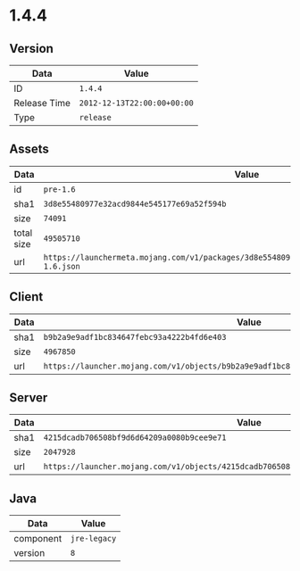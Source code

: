 # 1.4.4

## Version

|**Data**        | **Value**                 |
|----------------|-------------------------|
| ID   | ```1.4.4```   |
| Release Time   | ```2012-12-13T22:00:00+00:00```   |
| Type   | ```release```   |

## Assets

|**Data**        | **Value**                 |
|----------------|-------------------------|
| id   | ```pre-1.6```   |
| sha1   | ```3d8e55480977e32acd9844e545177e69a52f594b```   |
| size   | ```74091```   |
| total size  | ```49505710```  |
| url       | ```https://launchermeta.mojang.com/v1/packages/3d8e55480977e32acd9844e545177e69a52f594b/pre-1.6.json``` |

## Client

|**Data**        | **Value**                 |
|----------------|-------------------------|
| sha1   | ```b9b2a9e9adf1bc834647febc93a4222b4fd6e403```   |
| size   | ```4967850```   |
| url       | ```https://launcher.mojang.com/v1/objects/b9b2a9e9adf1bc834647febc93a4222b4fd6e403/client.jar``` |

## Server

|**Data**        | **Value**                 |
|----------------|-------------------------|
| sha1   | ```4215dcadb706508bf9d6d64209a0080b9cee9e71```   |
| size   | ```2047928```   |
| url       | ```https://launcher.mojang.com/v1/objects/4215dcadb706508bf9d6d64209a0080b9cee9e71/server.jar``` |

## Java

|**Data**        | **Value**                 |
|----------------|-------------------------|
| component   | ```jre-legacy```   |
| version   | ```8```   |